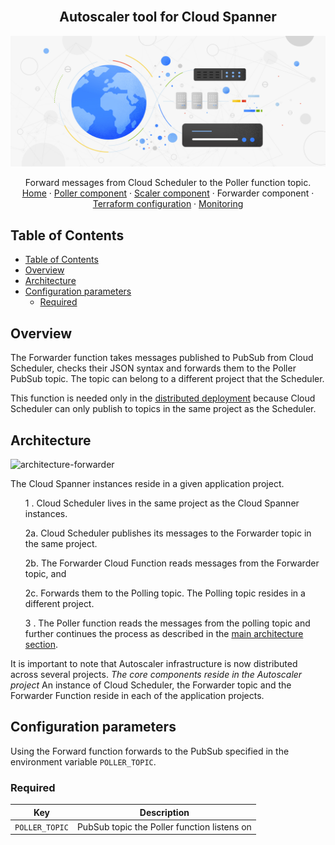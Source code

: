 <br />
<p align="center">
  <h2 align="center">Autoscaler tool for Cloud Spanner</h2>
  <img alt="Autoscaler" src="../resources/BlogHeader_Database_3.max-2200x2200.jpg">

  <p align="center">
    <!-- In one sentence: what does the code in this directory do? -->
    Forward messages from Cloud Scheduler to the Poller function topic.
    <br />
    <a href="../README.md">Home</a>
    ·
    <a href="../poller/README.md">Poller component</a>
    ·
    <a href="../scaler/README.md">Scaler component</a>
    ·
    Forwarder component
    ·
    <a href="../terraform/README.md">Terraform configuration</a>
    ·
    <a href="../terraform/README.md#Monitoring">Monitoring</a>
  </p>
</p>

## Table of Contents

*   [Table of Contents](#table-of-contents)
*   [Overview](#overview)
*   [Architecture](#architecture)
*   [Configuration parameters](#configuration-parameters)
    *   [Required](#required)

## Overview

The Forwarder function takes messages published to PubSub from Cloud Scheduler,
checks their JSON syntax and forwards them to the Poller PubSub topic. The topic
can belong to a different project that the Scheduler.

This function is needed only in the
[distributed deployment](../terraform/cloud-functions/distributed/README.md)
because Cloud Scheduler can only publish to topics in the same project as the
Scheduler.

## Architecture

![architecture-forwarder](../resources/architecture-forwarder.png)

The Cloud Spanner instances reside in a given application project.

<ul> <li style="list-style-type: none;">
  1 . Cloud Scheduler lives in the same project as the Cloud Spanner instances.

  2a. Cloud Scheduler publishes its messages to the Forwarder topic in the same project.

  2b. The Forwarder Cloud Function reads messages from the Forwarder topic, and

  2c. Forwards them to the Polling topic. The Polling topic resides in a
  different project.

  3 . The Poller function reads the messages from the polling topic and
  further continues the process as described in
  the [main architecture section](../terraform/cloud-functions/README.md#architecture).
</li> </ul>

It is important to note that Autoscaler infrastructure is now distributed across
several projects. *The core components reside in the Autoscaler project* An
instance of Cloud Scheduler, the Forwarder topic and the Forwarder Function
reside in each of the application projects.

## Configuration parameters

Using the Forward function forwards to the PubSub specified in the environment
variable `POLLER_TOPIC`.

### Required

Key            | Description
-------------- | -------------------------------------------
`POLLER_TOPIC` | PubSub topic the Poller function listens on
